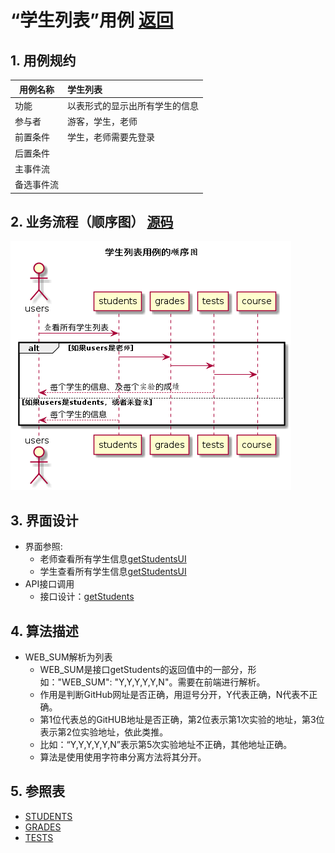 
# “学生列表”用例 [返回](../../README.md)
## 1. 用例规约

|用例名称|学生列表|
|-------|:-------------|
|功能|以表形式的显示出所有学生的信息|
|参与者|游客，学生，老师|
|前置条件|学生，老师需要先登录|
|后置条件| |
|主事件流| |
|备选事件流| |

## 2. 业务流程（顺序图） [源码](../hd/students.wsd)
![sequence1](../../image/hd/students.png) 

## 3. 界面设计
- 界面参照: 
    - 老师查看所有学生信息[getStudentsUI](../../image/ui/getStudents.png)
    - 学生查看所有学生信息[getStudentsUI](../../image/ui/getStudents2.png)
- API接口调用
    - 接口设计：[getStudents](../../api/getStudents.md) 

## 4. 算法描述

- WEB_SUM解析为列表  
  - WEB_SUM是接口getStudents的返回值中的一部分，形如："WEB_SUM": "Y,Y,Y,Y,Y,N"。需要在前端进行解析。  
  - 作用是判断GitHub网址是否正确，用逗号分开，Y代表正确，N代表不正确。  
  - 第1位代表总的GitHUB地址是否正确，第2位表示第1次实验的地址，第3位表示第2位实验地址，依此类推。
  - 比如：“Y,Y,Y,Y,Y,N”表示第5次实验地址不正确，其他地址正确。  
  - 算法是使用使用字符串分离方法将其分开。

    
## 5. 参照表

- [STUDENTS](../data.md/#STUDENTS)
- [GRADES](../data.md/#GRADES)
- [TESTS](../data.md/#TESTS)